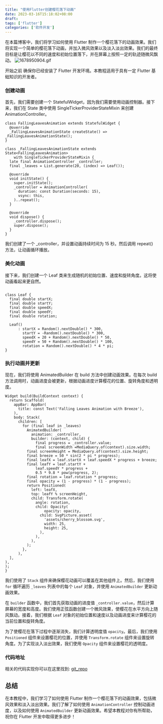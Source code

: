 ```yaml
---
title: "使用Flutter创建樱花落下动画"
date: 2023-03-16T15:18:02+08:00
draft: 
tags: ['flutter']
categories: ['软件开发']
---
```


在本篇博客中，我们将学习如何使用 Flutter 制作一个樱花落下的动画效果。我们将实现一个简单的樱花落下动画，并加入微风效果以及淡入淡出效果。我们的最终目标是让樱花以不同的速度和初始位置落下，并在屏幕上按照一定的轨迹随微风飘动。
![1678950904.gif](https://img.52smile.vip/1678950904.gif)

开始之前
确保你已经安装了 Flutter 开发环境。本教程适用于具有一定 Flutter 基础知识的开发者。

### 创建动画
首先，我们需要创建一个 StatefulWidget，因为我们需要使用动画控制器。接下来，我们在 State 类中使用 SingleTickerProviderStateMixin 来创建 AnimationController。

```
class FallingLeavesAnimation extends StatefulWidget {
  @override
  _FallingLeavesAnimationState createState() => _FallingLeavesAnimationState();
}

class _FallingLeavesAnimationState extends State<FallingLeavesAnimation>
    with SingleTickerProviderStateMixin {
  late final AnimationController _controller;
  final _leaves = List.generate(20, (index) => Leaf());

  @override
  void initState() {
    super.initState();
    _controller = AnimationController(
      duration: const Duration(seconds: 15),
      vsync: this,
    )..repeat();
  }

  @override
  void dispose() {
    _controller.dispose();
    super.dispose();
  }
}
```

我们创建了一个 _controller，并设置动画持续时间为 15 秒。然后调用 repeat() 方法，让动画循环播放。

### 美化动画
接下来，我们创建一个 Leaf 类来生成随机的初始位置、速度和旋转角度。这将使动画看起来更自然。
```

class Leaf {
  final double startX;
  final double startY;
  final double speedX;
  final double speedY;
  final double rotation;

  Leaf()
      : startX = Random().nextDouble() * 300,
        startY = -Random().nextDouble() * 300,
        speedX = 20 + Random().nextDouble() * 50,
        speedY = 50 + Random().nextDouble() * 100,
        rotation = Random().nextDouble() * 4 * pi;
}
```

### 执行动画并更新
现在，我们将使用 AnimatedBuilder 在 build 方法中创建动画效果。在每次 build 方法调用时，动画进度会被更新，根据动画进度计算樱花的位置、旋转角度和透明度。

```
Widget build(BuildContext context) {
  return Scaffold(
    appBar: AppBar(
      title: const Text('Falling Leaves Animation with Breeze'),
    ),
    body: Stack(
      children: [
        for (final leaf in _leaves)
          AnimatedBuilder(
            animation: _controller,
            builder: (context, child) {
              final progress = _controller.value;
              final screenWidth =MediaQuery.of(context).size.width;
          final screenHeight = MediaQuery.of(context).size.height;
          final breeze = 50 * sin(2 * pi * progress);
          final leafX = leaf.startX + leaf.speedX * progress + breeze;
          final leafY = leaf.startY +
              leaf.speedY * progress +
              0.5 * 9.8 * pow(progress, 2);
          final rotation = leaf.rotation * progress;
          final opacity = (1 - progress) * (1 - progress);
          return Positioned(
            left: leafX,
            top: leafY % screenHeight,
            child: Transform.rotate(
              angle: rotation,
              child: Opacity(
                  opacity: opacity,
                child: SvgPicture.asset(
                  'assets/cherry_blossom.svg',
                  width: 25,
                  height: 25,
                ),
              ),
            ),
          );
        },
      ),
  ],
),
);
}
```

我们使用了 `Stack` 组件来确保樱花动画可以覆盖在其他组件上。然后，我们使用 `for` 循环遍历 `_leaves` 列表中的每个 `Leaf` 对象，并使用 `AnimatedBuilder` 更新动画效果。

在 `builder` 函数中，我们首先获取动画的进度值 `_controller.value`，然后计算屏幕的宽度和高度。我们使用正弦函数创建一个微风效果，使樱花在水平方向上随风飘动。接着，我们根据 `Leaf` 对象的初始位置和速度以及动画进度来计算樱花的当前位置和旋转角度。

为了使樱花在落下过程中逐渐消失，我们计算透明度值 `opacity`。最后，我们使用 `Positioned` 组件来设置樱花的位置，并使用 `Transform.rotate` 组件来设置旋转角度。为了实现淡入淡出效果，我们使用 `Opacity` 组件来设置樱花的透明度。

### 代码地址
相关的代码实现你可以在这里找到: [git_repo](https://github.com/oooldCaption/flutter_blog/blob/main/lib/2023_03/leaf_fall_anim.dart)

## 总结
在本教程中，我们学习了如何使用 Flutter 制作一个樱花落下的动画效果，包括微风效果和淡入淡出效果。我们了解了如何使用 `AnimationController` 控制动画进度，以及如何使用 `AnimatedBuilder` 更新动画效果。希望本教程对你有所帮助，祝你在 Flutter 开发中取得更多进步！

